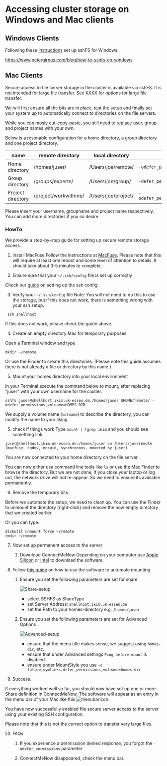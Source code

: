 # Accessing cluster storage on Windows and Mac clients

## Windows Clients

Following these [instructions](https://github.com/winfsp/sshfs-win) set up sshFS for Windows.


https://www.petergirnus.com/blog/how-to-sshfs-on-windows

## Mac Clients

Secure access to file server storage in the cluster is available via sshFS. It is not intended for large file transfer. See [XXXX](http://some.where) for options for large file transfer.

We will first ensure all the bits are in place, test the setup and finally set your system up to automatically connect to directories on the file servers.

While you can mosly cut-copy-paste, you still 
need to replace user, group and project names with your own.

Below is a resonable configuration for a home directory, a group directory and one project directory. 

| name | remote directory | local directory  |  Parameters|
| ---  | --- |  -- | ---| 
| Home directory    | /homes/juser/ | /Users/joe/remote/ |`-odefer_permissions,volname=HOMES-DIR`|
| Group directory    | /groups/experts/ | /Users/joe/group/ |`-defer_permissions,volname=GROUPDIR`|
| Project directory | /project/workwithme/ | /Users/joe/project/|`-odefer_permissions,volname=PROJECTDIR`| 

Please insert your username, groupname and project name respectively. You can add more directories if you so desire.

### HowTo 

We provide a step-by-step guide for setting up secure remote storage access.

1. Install MacFuse
Follow the instructions at [MacFuse](https://osxfuse.github.io). Please note that this will require at least one reboot and some level of  attention to details. It should take about 3-5 minutes to complete.

2. Ensure sure that your `~/.ssh/config` file is set up correctly

Check our [guide](access.md) on setting up the ssh config.

3. Verify your `~/.ssh/config` file
Note: You will not need to do this to use the storage, but if this does not work, there is something wrong with your ssh setup.

``` ssh shellhost```

If this does not work, please check the guide above.

4. Create an empty directory Mac for temporary purposes

Open a  Terminal window and type

```mkdir ~/remote ```

Or use the Finder to create this directories. (Please note this guide assumes there is not already a file or directory by this name.)

5. Mount your homes directory into your local environment

In your Terminal execute the command below to mount, after replacing "juser" with your own username for the cluster.

`sshfs juser@shellhost.ikim.uk-essen.de:/homes/juser $HOME/remote/ -odefer_permissions,volname=HOMES-DIR`

We supply a volume name (`volname`) to describe the directory, you can modify the name to your liking.

5. check if things work
Type `mount | fgrep ikim` and you should see something link 
```
juser@shellhost.ikim.uk-essen.de:/homes/juser on /Users/joe/remote (macfuse, nodev, nosuid, synchronous, mounted by juser)
```
You are now connected to your home directory on the file server.

You can now either use command line tools like `ls` or use the Mac Finder to browse the directory. But we are not done, if you close your laptop or log out, the network drive will not re-appear. So we need to ensure its available permanently.

6. Remove the temporary bits

Before we automate the setup, we need to clean up.
You can use the Finder to unmount the directory (right-click) and remove the now empty directory that we created earlier.

Or you can type:

```
diskutil unmount force ~/remote
rmdir ~/remote
```

7. Now set up permanent access to the server

    1. Download ConnectMeNow 
    Depending on your computer use [Apple Silicon]( https://www.tweaking4all.com/downloads/network/ConnectMeNow4-v4.0.18-macOS-arm64.dmg) or [Intel](https://www.tweaking4all.com/downloads/network/ConnectMeNow4-v4.0.18-macOS-x86-64.dmg) to download the software.

8. Follow [this guide](https://www.tweaking4all.com/software/macosx-software/connectmenow-v4/) on how to use the software to automate mounting.

    1. Ensure you set the following parameters are set for share

        ![Share-setup](./assets/ConnectMeNow-share-setup.png)
        * select SSHFS as ShareType
        * set Server Address: `shellhost.ikim.uk-essen.de`
        * set the Path to your homes-directory e.g. `/homes/juser`

    2. Ensure you set the following parameters are set for Advanced Options

        ![Advanced-setup](./assets/ConnectMeNow-advanced-setup.png)
        * ensure that the menu title makes sense, we suggest using `homes-dir`, etc.
        * ensure that under Advanced settings `Ping before mount` is disabled
        * ensure under MountStyle you use `-o follow_symlinks,defer_permissions,volname=homes-dir`


9. Success.

If everything worked well so far, you should now have set up one or more Share definition in ConnectMeNow. The software will appear as an entry in the menu bar of your Mac like this
![menubaricon](./assets/ConnectMeNow-icon.png).

You have now successfully enabled file secure server access to the server using your existing SSH configuration.

Please note that this is not the correct option to transfer very large files. 


10. FAQs

    1. If you experience a permisssion denied response, you forgot the `-odefer_permissions` parameter

    2. ConnectMeNow disappeared, check the menu bar.